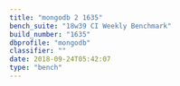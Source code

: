 ```yaml
---
title: "mongodb 2 1635"
bench_suite: "18w39 CI Weekly Benchmark"
build_number: "1635"
dbprofile: "mongodb"
classifier: ""
date: 2018-09-24T05:42:07
type: "bench"
---
```

